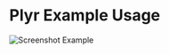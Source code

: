 # Plyr Example Usage
![Screenshot Example](https://lh3.googleusercontent.com/F5RB4laYctPemf5zxNTmINMqbScStUGuQn2gB8kmQiO1THjzjqsjFh281pGa7sJ2pAcQpwQauM7WQbspxayT_FXYO7bUzb0Lcccwr8fKHgb07POo6XmwoSe4f3dIYnmJISjsWRji85OIfQCOjZwZqzRM2nt_5ea5dksjdcPexO-yFXmx_CXD8x3_jDkI5IhpyGh5OWDMa1d7TKL6YZF6mhyu_YpAGnNFhJbpa3ZCF5_FDGTEZckiirffffZ29fmZc4H-lxvC1oasUj3rbmdJ2-lrxWQgnxRNHfFJBEu1FDPdyff-5Ig26EOYTj1wLguvIfoRM2vvpsh800E0MwQwwBXX8sujxt9ah21gIg--09EA_fptgK1MzgTiSjBTXtZN9Enqv4IwSwf419j07-AkZrMF6OIG3FQwDd6yBNFVdhROMZnieaXiYDbeQHYmAfjWQcK7MWmImfVR2eXQXHKQK-6aWij0cNxT55s_JgI4pIKIGCM8z1Af1WXwUpVqj8-v1I-j4CGkrSvqB26DnZQRmWhtm_WRXVwtJy0KdMtqE9CfhF2rm_s--ay49DxTLfLpFWR6QTZUf9dV9HTnzWVjsXrXddUOy9d62JBDvA3kxpaIVrXRUxozyqMHFMYpFj673xkcigMAx-EQ3jqr4J-VZ-CZeVGn9ApIHcn_-RWMpl0W0JKL7TgwAliD4MOXeg=w1365-h695-no?authuser=0)
